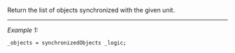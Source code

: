 Return the list of objects synchronized with the given unit.


---
*Example 1:*
```sqf
_objects = synchronizedObjects _logic;
```